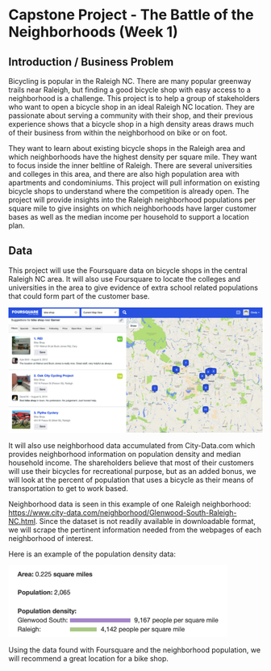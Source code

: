 # Capstone Project - The Battle of the Neighborhoods (Week 1)

## <a name="intro"></a>Introduction / Business Problem

Bicycling is popular in the Raleigh NC. There are many popular greenway trails near Raleigh, but finding a good bicycle shop with easy access to a neighborhood is a challenge. This project is to help a group of stakeholders who want to open a bicycle shop in an ideal Raleigh NC location. They are passionate about serving a community with their shop, and their previous experience shows that a bicycle shop in a high density areas draws much of their business from within the neighborhood on bike or on foot.

They want to learn about existing bicycle shops in the Raleigh area and which neighborhoods have the highest density per square mile.  They want to focus inside the inner beltline of Raleigh. There are several universities and colleges in this area, and there are also high population area with apartments and condominiums. This project will pull information on existing bicycle shops to understand where the competition is already open. The project will provide insights into the Raleigh neighborhood populations per square mile to give insights on which neighborhoods have larger customer bases as well as the median income per household to support a location plan.


## <a name="data"></a>Data

This project will use the Foursquare data on bicycle shops in the central Raleigh NC area. It will also use Foursquare to locate the colleges and universities in the area to give evidence of extra school related populations that could form part of the customer base.  

![Bicyle shops in Raleigh](/images/BikeShopFoursquare.png)

It will also use neighborhood data accumulated from City-Data.com which provides neighborhood information on population density and median household income. The shareholders believe that most of their customers will use their bicycles for recreational purpose, but as an added bonus, we will look at the percent of population that uses a bicycle as their means of transportation to get to work based.  

Neighborhood data is seen in this example of one Raleigh neighborhood: https://www.city-data.com/neighborhood/Glenwood-South-Raleigh-NC.html.  Since the dataset is not readily available in downloadable format, we will scrape the pertinent information needed from the webpages of each neighborhood of interest.

Here is an example of the population density data:

![Population density data](/images/NeighborhoodData.png)

Using the data found with Foursquare and the neighborhood population, we will recommend a great location for a bike shop.
